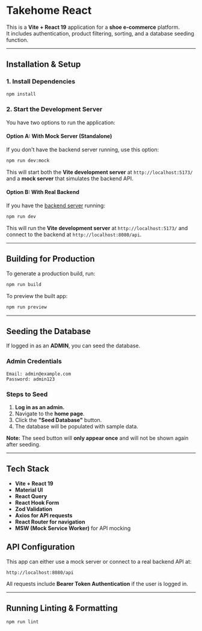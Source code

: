 # Takehome React

This is a **Vite + React 19** application for a **shoe e-commerce** platform.  
It includes authentication, product filtering, sorting, and a database seeding function.

---

## Installation & Setup

### 1. Install Dependencies
```sh
npm install
```

### 2. Start the Development Server

You have two options to run the application:

#### Option A: With Mock Server (Standalone)
If you don't have the backend server running, use this option:
```sh
npm run dev:mock
```
This will start both the **Vite development server** at `http://localhost:5173/` and a **mock server** that simulates the backend API.

#### Option B: With Real Backend
If you have the [backend server](https://github.com/gjsoaresc/takehome-ecommerce-backend) running:
```sh
npm run dev
```
This will run the **Vite development server** at `http://localhost:5173/` and connect to the backend at `http://localhost:8080/api`.

---

## Building for Production
To generate a production build, run:
```sh
npm run build
```

To preview the built app:
```sh
npm run preview
```

---

## Seeding the Database

If logged in as an **ADMIN**, you can seed the database.

### **Admin Credentials**
```
Email: admin@example.com
Password: admin123
```

### **Steps to Seed**
1. **Log in as an admin.**
2. Navigate to the **home page**.
3. Click the **"Seed Database"** button.
4. The database will be populated with sample data.

**Note:** The seed button will **only appear once** and will not be shown again after seeding.

---

## Tech Stack
- **Vite + React 19**
- **Material UI**
- **React Query**
- **React Hook Form**
- **Zod Validation**
- **Axios for API requests**
- **React Router for navigation**
- **MSW (Mock Service Worker)** for API mocking

## API Configuration
This app can either use a mock server or connect to a real backend API at:
```
http://localhost:8080/api
```
All requests include **Bearer Token Authentication** if the user is logged in.

---

## Running Linting & Formatting
```sh
npm run lint
```
